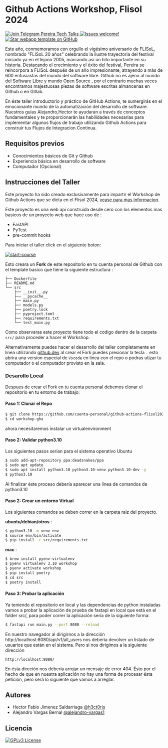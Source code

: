 # Github Actions Workshop, Flisol 2024
  <a href="https://t.me/PereiraTechTalksJs/1276">
    <img src="https://img.shields.io/badge/Telegram-2CA5E0?style=flat-squeare&logo=telegram&logoColor=white" alt="Join Telegram Pereira Tech Talks" />
  </a>
  <a href="https://github.com/GHA-Flisol/webapp-template/issues/new/choose">
    <img src="https://img.shields.io/badge/issues-welcome-green?style=flat-square" alt="Issues welcome!" />
  </a>
  <a href="https://github.com/GHA-Flisol/webapp-template#readme">
    <img src="https://img.shields.io/github/stars/GHA-Flisol/webapp-template?label=GitHub%20Stars&style=flat-square" alt="Star webapp template on GitHub" />
  </a>


Este año, conmemoramos con orgullo el vigésimo aniversario de FLISoL, nombrado "FLISoL 20 años" celebrando la ilustre trayectoria del festival iniciado ya en el lejano 2005, marcando así un hito importante en su historia. Destacando el crecimiento y el éxito del festival, Pereira se reincorpora a FLISoL después de un año impresionante, atrayendo a más de 600 entusiastas del mundo del software libre. Github no es ajeno al mundo del [Software Libre](https://www.gnu.org/philosophy/open-source-misses-the-point.en.html) y mundo Open Source , por el contrario muchas veces encontramos  majestuosas piezas de software escritas almancenas en Github o en Gitlab.

En éste taller introductorio y práctico de GitHub Actions, te sumergirás en el emocionante mundo de la automatización del desarrollo de software.
Nuestros guias Alejandro,Hector te ayudaran a través de conceptos fundamentales y te proporcionarán las habilidades necesarias para implementar algunos flujos de trabajo utilizando Github Actions para
construir tus Flujos de Integracion Continua.

## Requisitos previos

- Conocimientos básicos de Git y Github
- Experiencia básica en desarrollo de software
- Computador (Opcional)

## Instrucciones del Taller

Este proyecto ha sido creado exclusivamente para impartir el Workshop de Github Actions que se dicta en el Flisol 2024, [vease para mas informacion](https://flisol.info/FLISOL2024/Colombia/Pereira).

Este proyecto es una web api construida desde cero con los elementos mas basicos de un proyecto web que hace uso de :
- FastAPI
- PyTest
- pre-commit hooks

Para iniciar el taller click en el siguiente boton:

[![start-course](https://user-images.githubusercontent.com/1221423/235727646-4a590299-ffe5-480d-8cd5-8194ea184546.svg)](https://github.com/new?template_owner=GHA-Flisol&template_name=webapp-template&owner=%40me&name=github-actions-flisol2024&description=Workshop+de+Github+Actions+Flisol+2024&visibility=public)

Esto creara un **Fork** de este repositorio en tu cuenta personal de Github con el template basico que tiene la siguiente estructura :

```
├── Dockerfile
├── README.md
└── src
    ├── __init__.py
    ├── __pycache__
    ├── main.py
    ├── models.py
    ├── poetry.lock
    ├── pyproject.toml
    ├── requirements.txt
    └── test_main.py
```

Como observaras este proyecto tiene todo el codigo dentro de la carpeta `src/` para proceder a hacer el Workshop.

Alternativamente puedes hacer el desarrollo del taller completamente en linea utilizando [github.dev](https://github.dev/) al crear el Fork puedes presionar la tecla `.` esto abrira una version especial de `Vscode` en linea con el repo o podras utizar tu computador o el computador provisto en la sala.


### Desarollo Local

Despues de crear el Fork en tu cuenta personal debemos clonar el repositorio en tu entorno de trabajo:

#### Paso 1: Clonar el Repo
```sh
$ git clone https://github.com/cuenta-personal/github-actions-flisol2024 workshop-gha
$ cd workshop-gha
```

ahora necesitaremos instalar un virtualenvironment

#### Paso 2: Validar python3.10
Los siguientes pasos serían para el sistema operativo Ubuntu

```sh
$ sudo add-apt-repository ppa:deadsnakes/ppa
$ sudo apt update
$ sudo apt install python3.10 python3.10-venv python3.10-dev -y
$ python3.10
```

Al finalizar éste proceso debería aparecer una línea de comandos de python3.10

#### Paso 2: Crear un entorno Virtual

Los siguientes comandos se deben correr en la carpeta raiz del proyecto.

__ubuntu/debian/otros__ :
```sh
$ python3.10 -m venv env
$ source env/bin/activate
$ pip install -r src/requirements.txt
```

__mac__ :
```sh
$ brew install pyenv-virtualenv
$ pyenv virtualenv 3.10 workshop
$ pyenv activate workshop
$ pip install poetry
$ cd src
$ poetry install
```

#### Paso 3: Probar la aplicación

Ya teniendo el repositorio en local y las dependencias de python instaladas vamos a probar la aplicación de prueba de fastapi en local que está en el folder src/, para poder correr la aplicación sería de la siguiente forma:
```sh
$ fastapi run main.py --port 8080 --reload
```
En nuestro navegador al dirigirnos a la dirección http://localhost:8080/api/v1/all_users nos debería devolver un listado de usuarios que están en el sistema. Pero si nos dirigimos a la siguiente dirección

```
http://localhost:8080/
```

En ésta direción nos debería arrojar un mensaje de error 404. Ésto por el hecho de que en nuestra aplicación no hay una forma de procesar ésta petición, pero será lo siguiente que vamos a arreglar.

## Autores


- Hector Fabio Jimenez Saldarriaga [@h3ct0rjs](https://github.com/h3ct0rjs)
- Alejandro Vargas Bernal [@alejandro-vargas1](https://github.com/alejandro-vargas1)


## Licencia

[![GPLv3 License](https://img.shields.io/badge/License-GPL%20v3-yellow.svg)](https://opensource.org/licenses/)
